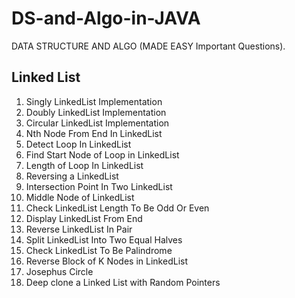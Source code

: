 # DS-and-Algo-in-JAVA
DATA STRUCTURE AND ALGO (MADE EASY Important Questions).

## Linked List

1.  Singly LinkedList Implementation
2.  Doubly LinkedList Implementation
3.  Circular LinkedList Implementation
4.  Nth Node From End In LinkedList
5.  Detect Loop In LinkedList
6.  Find Start Node of Loop in LinkedList
7.  Length of Loop In LinkedList
8.  Reversing a LinkedList
9.  Intersection Point In Two LinkedList
10. Middle Node of LinkedList
11. Check LinkedList Length To Be Odd Or Even
12. Display LinkedList From End
13. Reverse LinkedList In Pair
14. Split LinkedList Into Two Equal Halves
15. Check LinkedList To Be Palindrome
16. Reverse Block of K Nodes in LinkedList
17. Josephus Circle
18. Deep clone a Linked List with Random Pointers
